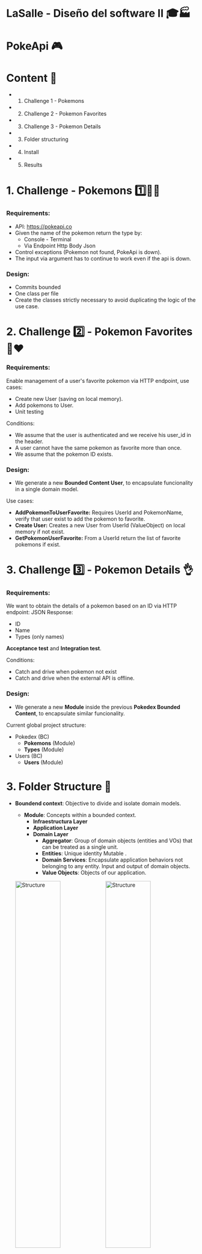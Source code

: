 # LaSalle - Diseño del software II 🎓🏭

# PokeApi 🎮 


# Content 📇

* 1. Challenge 1 - Pokemons 
* 2. Challenge 2 - Pokemon Favorites
* 3. Challenge 3 - Pokemon Details
* 3. Folder structuring
* 4. Install 
* 5. Results


# 1. Challenge - Pokemons 1️⃣🤔💭

### Requirements:

* API: https://pokeapi.co
* Given the name of the pokemon return the type by:
  * Console - Terminal
  * Via Endpoint Http Body Json
* Control exceptions (Pokemon not found, PokeApi is down).
* The input via argument has to continue to work even if the api is down.

### Design:

* Commits bounded
* One class per file
* Create the classes strictly necessary to avoid duplicating the logic of the use case.

# 2. Challenge 2️⃣ - Pokemon Favorites 👤❤️ 

### Requirements:

Enable management of a user's favorite pokemon via HTTP endpoint, use cases:

* Create new User (saving on local memory).
* Add pokemons to User. 
* Unit testing

Conditions:

* We assume that the user is authenticated and we receive his user_id in the header.
* A user cannot have the same pokemon as favorite more than once.
* We assume that the pokemon ID exists.

### Design:

* We generate a new **Bounded Content User**, to encapsulate funcionality in a single domain model.

Use cases:

* **AddPokemonToUserFavorite:** Requires UserId and PokemonName, verify that user exist to add the pokemon to favorite.
* **Create User:** Creates a new User from UserId (ValueObject) on local memory if not exist.
* **GetPokemonUserFavorite:** From a UserId return the list of favorite pokemons if exist.


# 3. Challenge 3️⃣ - Pokemon Details 👌

### Requirements:

We want to obtain the details of a pokemon based on an ID via HTTP endpoint:
JSON Response:
* ID
* Name
* Types (only names)

**Acceptance test** and **Integration test**.

Conditions:

* Catch and drive when pokemon not exist
* Catch and drive when the external API is offline.


### Design:

* We generate a new **Module** inside the previous **Pokedex Bounded Content**, to encapsulate similar funcionality.

Current global project structure:

* Pokedex (BC)
  *  **Pokemons** (Module)
  *  **Types** (Module)
* Users (BC)
  *  **Users**  (Module)


# 3. Folder Structure 📂

* **Boundend context**: Objective to divide and isolate domain models.
  * **Module**: Concepts within a bounded context.
    * **Infraestructura Layer**
    * **Application Layer**
    * **Domain Layer**
      *  **Aggregator**: Group of domain objects (entities and VOs) that can be treated as a single unit.
      *  **Entities**: Unique identity Mutable .
      *  **Domain Services**: Encapsulate application behaviors not belonging to any entity. Input and output of domain objects.
      *  **Value Objects**: Objects of our application.

  <img src="images/project-structure.png" width="50%" height="50%" alt="Structure"><img src="images/user-structure.PNG" width="50%" height="50%" alt="Structure">


**DDD Layers:**  

<p align="center">
 <img style="text-align:center" src="images/ddd.PNG" width="25%" height="25%" alt="DDD">
</p>

# 3. Install 🔧 

* Dotnet is required to build and run the app, you can downloand from official page (we recommend 5.0):
https://dotnet.microsoft.com/download/dotnet/5.0

---

## Console - CLI 🖥️
```git clone https://github.com/CarLoOSX/mdas-api-g3```
### Execute the following commands
```
cd mdas-api-g3
cd src/main/Pokedex/Context/Pokemons/Types/Infrastructure/Pokemons.Types.CliConsole/
```
### Compile the app
```dotnet build Pokemons.Types.CliConsole.csproj```
### Run the app and pass the pokemon as argument
```dotnet run charizard```

---

## Api Rest 🌐

## Pokemons API 1️⃣
### Execute the following commands
```
cd mdas-api-g3
cd src/main/Pokedex/Context/Pokemons/Types/Infrastructure/Pokemons.Types.Api
```
### Compile the app
```dotnet build Pokemons.Types.Api.csproj```
### Run the app
```dotnet run Pokemons.Types.Api.csproj --urls="http://localhost:5001"```
### Go to
```http://localhost:5001/swagger/index.html```

---

## Users/Pokemon Favoite API 👤2️⃣
### Execute the following commands
```
cd mdas-api-g3
cd src/main/Pokedex/Context/Users/Users/Infrastructure/Users.Users.Api
```
### Compile the app
```dotnet build Users.Users.Api.csproj```
### Run the app
```dotnet run Users.Users.Api.csproj --urls="http://localhost:5002"```
### Go to
```http://localhost:5002/swagger/index.html```

---

---

## Unit Test - Users/Pokemon Favorite API ✅
### Execute the following commands
```
cd mdas-api-g3
```
### Execute test the app
```dotnet test  test/main/Pokedex-test```

**Note:**

* **Unitary testing:** *.Application.Test y *.Domain.Test


---

---

## Pokemons Details API 3️⃣
### Execute the following commands
```
cd mdas-api-g3
cd src/main/Pokedex/Context/Pokemons/Pokemons/Infrastructure/Pokemons.Pokemons.Api
```
### Compile the app
```dotnet build Pokemons.Pokemons.Api.csproj```
### Run the app
```dotnet run Pokemons.Pokemons.Api.csproj --urls="http://localhost:5003"```


### Go to
```http://localhost:5003/swagger/index.html```

---

---

## Integration - Acceptance test ✅
### Execute the following commands
```
cd mdas-api-g3
```
### Execute test the app
```dotnet test  test/main/Pokedex-test```

**Note:**
* **Acceptance test:** *.Apit.Test
* **Integration test:** *.Persistence.Test

---


# 4. Results 📷

## Pokemons Results - Challenge 1
## Charizard example 🔥:
## Console 🖥️
![Console CLI](images/console-result.PNG)

## Swagger - Api Rest 🌐
![SwaggerAPI](images/swagger.png)

---

## Pokemon Favorites Results  - Challenge 2

## Unit Test - Users/Pokemon Favorite API ✅

![Swagger Favorite](images/test-result.PNG)

## Swagger User - Api Rest 🌐
![Swagger Favorite](images/swagger-fav.PNG)

## Create User example 👤:

![Create User](images/pruebaUser.PNG)

## Add favorite example ❤️:

![Create User](images/PokemonFavorite.PNG)

## Get all favorites from user 🔍:

![Create User](images/getPokemons.PNG)


## Pokemons Details  - Challenge 3

## Swagger Pokemons - Api Rest 🌐
![Swagger Favorite](images/pokemon-details.PNG)

## Acceptance  - Integration  - Unitary Testing ✅
![Swagger Favorite](images/test-acceptance-integration.jpeg)

**Note:**
* **Acceptance test:** *.Api.Test
* **Integration test:** *.Persistence.Test
* **Unitary testing:** *.Application.Test y *.Domain.Test
